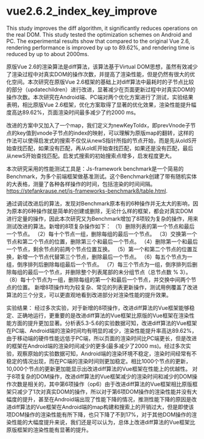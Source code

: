 # vue2.6.2_index_key_improve
This study improves the diff algorithm, it significantly reduces operations on the real DOM. This study tested the  optimization schemes on Android and PC. The experimental results show that compared to the original Vue 2.6, rendering performance is improved by up to 89.62%, and rendering time is reduced by up to about 2000ms. 

原版Vue 2.6的渲染算法是diff算法，该算法基于Virtual DOM思想，虽然有效减少了渲染过程中对真实DOM的操作次数，并提高了渲染性能，但是仍然有很大的优化空间。本次研究在原版Vue 2.6框架的基础上对diff算法中最耗时的子节点比较的部分（updatechildren）进行改进，显著减少在页面更新过程中对真实DOM的操作次数。本次研究在Android端、PC端对两个优化方案进行了测试，实验结果表明，相比原版Vue 2.6框架，优化方案取得了显著的优化效果，渲染性能提升幅度高达89.62%，页面渲染时间最多减少了约2000 ms。

改进的方案中又加入了一个map，我们定义为newKeyToIdx，即prevVnode子节点的key值到vnode子节点的index的映射，可以理解为原版map的翻转，这样的作法可以使得启发式的搜索不仅仅从newS指针所指的节点开始，而是先从oldS开始查找匹配，如果没有匹配，再从oldE开始查找匹配，如果还是没有匹配，最后从newS开始查找匹配。启发式搜索的初始搜索点增多，启发程度更大。

本次研究采用的性能测试工具是：Js-framework benchmark是一个简易的Benchmark，为多个前端框架做基准测试。这个Benchmark创建了带有随机实体的大表格，测量了各种各样操作的时间，包括渲染的时间间隔。https://stefankrause.net/js-frameworks-benchmark8/table.html.

通过调试改进后的算法，发现对Benchmark原本有的6种操作并无太大的影响，因为原本的6种操作就是简单的创建或删除，无论什么样的框架，都会对真实DOM进行定量的操作，因此本次研究又为Benchmark增加了8项较为复杂的操作，用来测试改进的算法。新增的8项复杂操作如下：
（1）删除列表的第一个节点和最后一个节点。
（2）每十个节点一组，删除每组的最后一个节点。
（3）交换第一个节点和第二个节点的位置，删除第三个和最后一个节点。
（4）删除第一个和最后一个节点，剩余节点的前两个节点位置互换。
（5）第一个和第二个节点的位置互换，新增一个节点代替第三个节点，删除最后一个节点。
（6）每五个节点为一组，倒序排列后删除每组最后一个节点。
（7）每三个节点为一组，倒序排列后删除每组的最后一个节点，并删除整个列表尾部的未分组节点（总节点数 % 3）。
（8）每十个节点为一组，删除每组的第一个和最后一个节点，并交换中间两个节点的位置。
新增8项操作均为较复杂、常见的列表更新操作，测试用例覆盖了改进算法的三个分支，可以更直观地看到改进部分对渲染性能的提升效果。

实验结果： 
经过多次实验，对于新增的8项操作，改进diff算法的Vue框架能够稳定、正确地运行，更重要的是改进diff算法的Vue框架比原版的Vue框架在渲染性能方面的提升更加显著。分析表5.3-5.6的实验数据可知，改进diff算法的Vue框架在PC端、Android端的渲染时间均有明显的减少，渲染性能提升率高达89.62%，由于移动端的硬件性能远低于PC端，所以页面的渲染时间比PC端更长，但是改进的框架在Android端的渲染时间减少的更多(最多减少了2000 ms)。经过多次实验，观察原始的实验数据可知，Android端的渲染环境不稳定，渲染时间经常有不稳定的情况出现，而在PC端的渲染时间则更加稳定。相比1000个节点的更新，10,000个节点的更新更加能显示出改进diff算法的Vue框架在性能上的优越性。
对于8项复杂的DOM操作，改进diff算法的Vue框架减少的渲染时间和减少的DOM操作次数是相关的，其中第6项操作（op6）由于改进diff算法的Vue框架相比原版框架只减少了1次对真实DOM的操作，所以对于第6项DOM操作的渲染性能并没有大幅度的提升，甚至在Android端出现了性能下降的情况，推测性能下降的原因是改进diff算法的Vue框架在Android端的map构建和搜索上的开销过大，但是即使该项DOM操作的渲染性能有所下降，也只下降了不到17%，对于其他DOM操作的渲染性能的大幅度提升来说，我们还是可以认为，总体上改进diff算法的Vue框架比原版框架的渲染性能有显著的提升。

